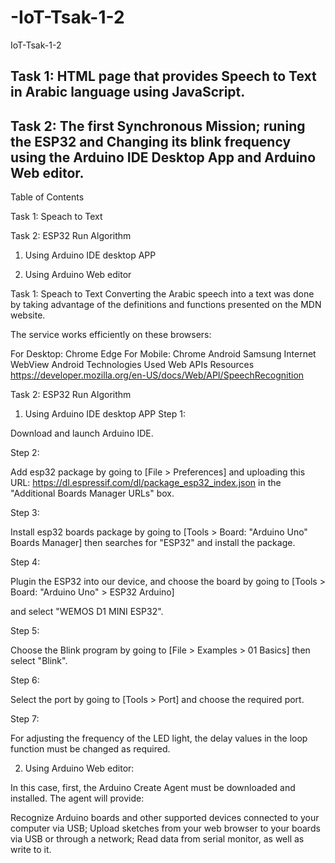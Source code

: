 # -IoT-Tsak-1-2
IoT-Tsak-1-2
## Task 1: HTML page that provides Speech to Text in Arabic language using JavaScript.

## Task 2: The first Synchronous Mission; runing the ESP32 and Changing its blink frequency using the Arduino IDE Desktop App and Arduino Web editor.

Table of Contents

Task 1: Speach to Text

Task 2: ESP32 Run Algorithm

1. Using Arduino IDE desktop APP

2. Using Arduino Web editor


Task 1: Speach to Text
Converting the Arabic speech into a text was done by taking advantage of the definitions and functions presented on the MDN website.

The service works efficiently on these browsers:

For Desktop:
Chrome
Edge
For Mobile:
Chrome Android
Samsung Internet
WebView Android
Technologies Used
Web APIs
Resources
https://developer.mozilla.org/en-US/docs/Web/API/SpeechRecognition

Task 2: ESP32 Run Algorithm

1. Using Arduino IDE desktop APP
Step 1:

Download and launch Arduino IDE.

Step 2:

Add esp32 package by going to [File > Preferences] and uploading this URL: https://dl.espressif.com/dl/package_esp32_index.json in the "Additional Boards Manager URLs" box.

Step 3:

Install esp32 boards package by going to [Tools > Board: "Arduino Uno" Boards Manager] then searches for "ESP32" and install the package.

Step 4:

Plugin the ESP32 into our device, and choose the board by going to [Tools > Board: "Arduino Uno" > ESP32 Arduino]

and select "WEMOS D1 MINI ESP32".

Step 5:

Choose the Blink program by going to [File > Examples > 01 Basics] then select "Blink".

Step 6:

Select the port by going to [Tools > Port] and choose the required port.

Step 7:

For adjusting the frequency of the LED light, the delay values in the loop function must be changed as required.

2. Using Arduino Web editor:

In this case, first, the Arduino Create Agent must be downloaded and installed. The agent will provide:

Recognize Arduino boards and other supported devices connected to your computer via USB;
Upload sketches from your web browser to your boards via USB or through a network;
Read data from serial monitor, as well as write to it.
